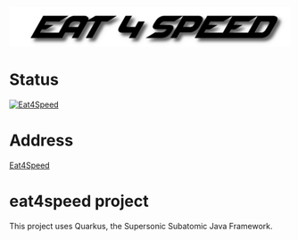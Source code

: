 ![GitHub Logo](/eat4speed-frontend/src/assets/logo.png)

# Status

[![Eat4Speed](https://circleci.com/gh/AlexStangier/Eat4Speed.svg?style=shield)](https://app.circleci.com/pipelines/github/AlexStangier/Eat4Speed)

# Address

[Eat4Speed](http://195.90.210.214:1337/#/)

# eat4speed project

This project uses Quarkus, the Supersonic Subatomic Java Framework.

